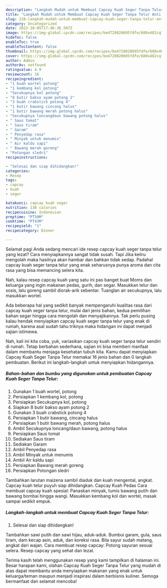 ```yaml
---
description: "Langkah Mudah untuk Membuat Capcay Kuah Seger Tanpa Telur Anti Gagal"
title: "Langkah Mudah untuk Membuat Capcay Kuah Seger Tanpa Telur Anti Gagal"
slug: 228-langkah-mudah-untuk-membuat-capcay-kuah-seger-tanpa-telur-anti-gagal
category: Uncategorized
date: 2022-10-05T17:46:36.507Z
image: https://img-global.cpcdn.com/recipes/be4728020695fdfe/680x482cq70/capcay-kuah-seger-tanpa-telur-foto-resep-utama.jpg
hideToc: false
enableToc: true
enableTocContent: false
thumbnail: https://img-global.cpcdn.com/recipes/be4728020695fdfe/680x482cq70/capcay-kuah-seger-tanpa-telur-foto-resep-utama.jpg
cover: https://img-global.cpcdn.com/recipes/be4728020695fdfe/680x482cq70/capcay-kuah-seger-tanpa-telur-foto-resep-utama.jpg
author: Admin
authorAv: notfound
ratingvalue: 4.9
reviewcount: 16
recipeingredient:
- "1 buah wortel potong"
- "1 kembang kol potong"
- "Secukupnya kol potong"
- "8 butir bakso ayam potong 2"
- "3 buah crabstick potong 4"
- "1 butir bawang cincang halus"
- "1 butir bawang merah potong halus"
- "Secukupnya loncangdaun bawang potong halus"
- " Saus tomat"
- " Saus tiram"
- " Garam"
- " Penyedap rasa"
- " Minyak untuk menumis"
- " Air kaldu sapi"
- " Bawang merah goreng"
- "Potongan sledri"
recipeinstructions:

- "Selesai dan siap dihidangkan!"
categories:
- Resep
tags:
- capcay
- kuah
- seger

katakunci: capcay kuah seger 
nutrition: 138 calories
recipecuisine: Indonesian
preptime: "PT39M"
cooktime: "PT43M"
recipeyield: "1"
recipecategory: Dinner

---
```



Selamat pagi Anda sedang mencari ide resep capcay kuah seger tanpa telur yang lezat? Cara menyiapkannya sangat tidak susah. Tapi Jika keliru mengolah maka hasilnya akan hambar dan bahkan tidak sedap. Padahal capcay kuah seger tanpa telur yang enak seharusnya punya aroma dan cita rasa yang bisa memancing selera kita.


Nah, kalau resep capcay kuah yang satu ini pas banget buat Moms dan keluarga yang ingin makanan pedas, gurih, dan segar. Masukkan telur dan sosis, lalu goreng sambil diorak-arik sebentar. Tuanglan air secukupnya, lalu masukkan wortel.

Ada beberapa hal yang sedikit banyak mempengaruhi kualitas rasa dari capcay kuah seger tanpa telur, mulai dari jenis bahan, kedua pemilihan bahan segar hingga cara mengolah dan menyajikannya. Tak perlu pusing kalau hendak menyiapkan capcay kuah seger tanpa telur yang enak di rumah, karena asal sudah tahu triknya maka hidangan ini dapat menjadi sajian istimewa.


Nah, kali ini kita coba, yuk, variasikan capcay kuah seger tanpa telur sendiri di rumah. Tetap berbahan sederhana, sajian ini bisa memberi manfaat dalam membantu menjaga kesehatan tubuh kita. Kamu dapat menyiapkan Capcay Kuah Seger Tanpa Telur memakai 16 jenis bahan dan 0 langkah pembuatan. Berikut ini langkah-langkah untuk menyiapkan hidangannya.

<!--inarticleads1-->

##### Bahan-bahan dan bumbu yang digunakan untuk pembuatan Capcay Kuah Seger Tanpa Telur:

1. Gunakan 1 buah wortel, potong
1. Persiapkan 1 kembang kol, potong
1. Persiapkan Secukupnya kol, potong
1. Siapkan 8 butir bakso ayam potong 2
1. Gunakan 3 buah crabstick potong 4
1. Persiapkan 1 butir bawang, cincang halus
1. Persiapkan 1 butir bawang merah, potong halus
1. Ambil Secukupnya loncang/daun bawang, potong halus
1. Persiapkan  Saus tomat
1. Sediakan  Saus tiram
1. Sediakan  Garam
1. Ambil  Penyedap rasa
1. Ambil  Minyak untuk menumis
1. Ambil  Air kaldu sapi
1. Persiapkan  Bawang merah goreng
1. Persiapkan Potongan sledri


Tambahkan larutan maizena sambil diaduk dan kuah mengental, angkat. Capcay kuah telur puyuh siap dihidangkan. Capcay Kuah Pedas Cara membuat capcay kuah spesial: Panaskan minyak, tumis bawang putih dan bawang bombai hingga wangi. Masukkan kembang kol dan wortel, masak sampai sedikit empuk. 

<!--inarticleads2-->

##### Langkah-langkah untuk membuat Capcay Kuah Seger Tanpa Telur:


1. Selesai dan siap dihidangkan!

Tambahkan sawi putih dan sawi hijau, aduk-aduk. Bumbui garam, gula, saus tiram, dam kecap asin, aduk, dan koreksi rasa. Bila sayur sudah matang, angkat dari wajan. Cara membuat resep capcay: Potong sayuran sesuai selera. Resep capcay yang sehat dan lezat. 

Terima kasih telah menggunakan resep yang kami tampilkan di halaman ini. Besar harapan kami, olahan Capcay Kuah Seger Tanpa Telur yang mudah di atas dapat membantu anda menyiapkan makanan yang enak untuk keluarga/teman maupun menjadi inspirasi dalam berbisnis kuliner. Semoga bermanfaat dan selamat mencoba!
